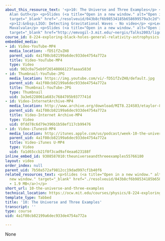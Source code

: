 ```yaml
---
about_this_resource_text: '<p>10: The Universe and Three Examples</p> <p>Lecturer:
  Alan Guth</p> <p>Slides (<a title="Open in a new window." alt="Open in a new window."
  target="_blank" href="./resolveuid/043b8cf6b98534185b658699579a3c2d">PDF - 1.9 MB</a>)</p>
  <p>12:&nbsp;LIGO: Detecting Gravitational Waves - No video</p> <p>Lecturer: Nergis
  Mavalvala</p> <p>Slides (<a title="Open in a new window." alt="Open in a new window."
  target="_blank" href="http://emvogil-3.mit.edu/~nergis/Talks2003/ligo_BHseminar_apr03.ppt">PPT</a>)</p>'
course_id: 8-224-exploring-black-holes-general-relativity-astrophysics-spring-2003
embedded_media:
- id: Video-YouTube-MP4
  media_location: -fD51fZvZH8
  parent_uid: 4a1f08cb82199a6dec933de4754a772a
  title: Video-YouTube-MP4
  type: Video
  uid: 902c0a75eb9f26540866123faaaa583d
- id: Thumbnail-YouTube-JPG
  media_location: https://img.youtube.com/vi/-fD51fZvZH8/default.jpg
  parent_uid: 4a1f08cb82199a6dec933de4754a772a
  title: Thumbnail-YouTube-JPG
  type: Thumbnail
  uid: 3a3e6228061a683c7684705b9377741d
- id: Video-InternetArchive-MP4
  media_location: http://www.archive.org/download/MIT8.224S03/etaylor-8.224-sem-mit-9151-14apr2003-1430-220k.mp4
  parent_uid: 4a1f08cb82199a6dec933de4754a772a
  title: Video-Internet Archive-MP4
  type: Video
  uid: 0fdd78c6d79e396b1b58ef117cb99476
- id: Video-iTunesU-MP4
  media_location: http://itunes.apple.com/us/podcast/week-10-the-universe-three/id341599971?i=63740526
  parent_uid: 4a1f08cb82199a6dec933de4754a772a
  title: Video-iTunes U-MP4
  type: Video
  uid: fa1d65ccb21f0f3cad9af4eaa623188f
inline_embed_id: 9308587010:theuniverseandthreeexamples55766180
layout: video
order_index: null
parent_uid: 7b50a572af9812cc19dad997cf1b40f6
related_resources_text: <p>Slides (<a title="Open in a new window." alt="Open in a
  new window." target="_blank" href="./resolveuid/043b8cf6b98534185b658699579a3c2d">PDF
  - 1.9 MB</a>)</p>
short_url: 10-the-universe-and-three-examples
technical_location: https://ocw.mit.edu/courses/physics/8-224-exploring-black-holes-general-relativity-astrophysics-spring-2003/video-lectures/10-the-universe-and-three-examples
template_type: Tabbed
title: '10: The Universe and Three Examples'
transcript: ''
type: course
uid: 4a1f08cb82199a6dec933de4754a772a

---
```

None